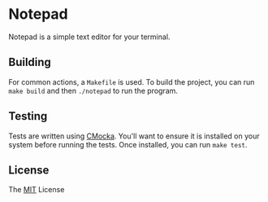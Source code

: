 # Notepad

Notepad is a simple text editor for your terminal.

## Building

For common actions, a `Makefile` is used. To build the
project, you can run `make build` and then `./notepad` to
run the program.

## Testing

Tests are written using [CMocka](https://cmocka.org/).
You'll want to ensure it is installed on your system before
running the tests. Once installed, you can run `make test`.

## License

The [MIT](./LICENSE) License
